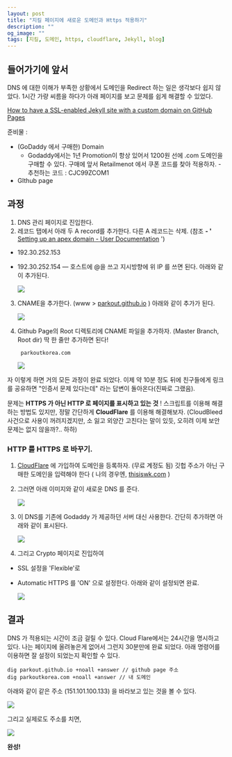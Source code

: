 ```yaml
---
layout: post
title: "지킬 페이지에 새로운 도메인과 Https 적용하기"
description: ""
og_image: ""
tags: [지킬, 도메인, https, cloudflare, Jekyll, blog]
---
```


## 들어가기에 앞서

DNS 에 대한 이해가 부족한 상황에서 도메인을 Redirect 하는 일은 생각보다 쉽지 않았다. 1시간 가량 씨름을 하다가 아래 페이지를 보고 문제를 쉽게 해결할 수 있었다. 

[How to have a SSL-enabled Jekyll site with a custom domain on GitHub Pages](https://rck.ms/jekyll-github-pages-custom-domain-gandi-https-ssl-cloudflare/)

준비물 :

- (GoDaddy 에서 구매한) Domain
	- Godaddy에서는 1년 Promotion이 항상 있어서 1200원 선에 .com 도메인을 구매할 수 있다. 
	구매에 앞서 Retailmenot 에서 쿠폰 코드를 찾아 적용하자. - 추천하는 코드 : CJC99ZCOM1
- GIthub page

## 과정

1. DNS 관리 페이지로 진입한다. 
2. 레코드 탭에서 아래 두 A record를 추가한다. 다른 A 레코드는 삭제. (참조 **- '** [Setting up an apex domain - User Documentation](https://help.github.com/articles/setting-up-an-apex-domain) ')
- 192.30.252.153
- 192.30.252.154
— 호스트에 @을 쓰고 지시방향에 위 IP 를 쓰면 된다. 
아래와 같이 추가된다. 

	![](https://s3-us-west-2.amazonaws.com/notion-static/8fd5ecfe224a490d9afe2f4f6fcabf45/Untitled)

3. CNAME을 추가한다. (www > [parkout.github.io](https://parkout.github.io/) )
아래와 같이 추가가 된다. 

	![](https://s3-us-west-2.amazonaws.com/notion-static/04914c29728a43a1ab9a90fb38e1a884/Untitled)

4. Github Page의 Root 디렉토리에 CNAME 파일을 추가하자. (Master Branch, Root dir)
 딱 한 줄만 추가하면 된다! 

		parkoutkorea.com

	![](https://s3-us-west-2.amazonaws.com/notion-static/b7cfbee4866e41ab8d830735f6f36a83/Untitled)

자 이렇게 하면 거의 모든 과정이 완료 되었다. 이제 약 10분 정도 뒤에 친구들에게 링크를 공유하면 "인증서 문제 있다는데" 라는 답변이 돌아온다(진짜로 그랬음). 

문제는 **HTTPS 가 아닌 HTTP 로 페이지를 표시하고 있는 것** ! 스크립트를 이용해 해결하는 방법도 있지만, 정말 간단하게 **CloudFlare** 를 이용해 해결해보자. (CloudBleed 사건으로 사용이 꺼려지겠지만, 소 잃고 외양간 고친다는 말이 있듯, 오히려 이제 보안 문제는 없지 않을까?.. 하하) 

### HTTP 를 HTTPS 로 바꾸기. 

1.  [CloudFlare](https://www.cloudflare.com) 에 가입하여 도메인을 등록하자. (무료 계정도 됨)
깃헙 주소가 아닌 구매한 도메인을 입력해야 한다 ( 나의 경우엔, [thisiswk.com](http://thisiswk.com) )
2. 그러면 아래 이미지와 같이 새로운 DNS 를 준다. 

	![](https://s3-us-west-2.amazonaws.com/notion-static/cc1c9301d8ba49139dcc7266044e15c6/Untitled)

3. 이 DNS를 기존에 Godaddy 가 제공하던 서버 대신 사용한다. 간단히 추가하면 아래와 같이 표시된다. 

	![](https://s3-us-west-2.amazonaws.com/notion-static/c69d99047f4142bb9b4fb77cb8812a04/Untitled)

4. 그리고 Crypto 페이지로 진입하여 
- SSL 설정을 'Flexible'로 
- Automatic HTTPS 를 'ON' 으로 설정한다. 
아래와 같이 설정되면 완료. 

	![](https://s3-us-west-2.amazonaws.com/notion-static/5c8a08ed599d4bbc9acaee43405b9065/Untitled)

## 결과 

DNS 가 적용되는 시간이 조금 걸릴 수 있다. Cloud Flare에서는 24시간을 명시하고 있다. 나는 페이지에 올려놓은게 없어서 그런지 30분만에 완료 되었다. 아래 명령어를 이용하면 잘 설정이 되었는지 확인할 수 있다. 

	dig parkout.github.io +noall +answer // github page 주소
	dig parkoutkorea.com +noall +answer // 내 도메인

아래와 같이 같은 주소 (151.101.100.133) 을 바라보고 있는 것을 볼 수 있다. 

![](https://s3-us-west-2.amazonaws.com/notion-static/7e730211b88249bfbb0b1bfb93ab24ba/Untitled)

그리고 실제로도 주소를 치면, 

![](https://media.giphy.com/media/l0IyfSKFPVwp1PVKw/giphy.gif)

 **완성!**